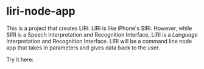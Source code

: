# liri-node-app

This is a project that creates LIRI. LIRI is like iPhone's SIRI. However, while SIRI is a Speech Interpretation and Recognition Interface, LIRI is a _Language_ Interpretation and Recognition Interface. LIRI will be a command line node app that takes in parameters and gives data back to the user.

Try it here: 
